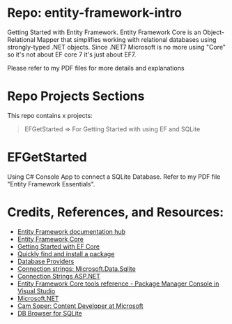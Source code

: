 # Repo: entity-framework-intro
Getting Started with Entity Framework.
Entity Framework Core is an Object-Relational Mapper that simplifies working with relational databases using strongly-typed .NET objects. Since .NET7 Microsoft is no more using "Core" so it's not about EF core 7 it's just about EF7. 

Please refer to my PDF files for more details and explanations 

# Repo Projects Sections
This repo contains x projects:
> EFGetStarted => For Getting Started with using EF and SQLite


# EFGetStarted
Using C# Console App to connect a SQLite Database. Refer to my PDF file "Entity Framework Essentials".

# Credits, References, and Resources:
- [Entity Framework documentation hub](https://learn.microsoft.com/en-us/ef/)
- [Entity Framework Core](https://learn.microsoft.com/en-us/ef/core/?WT.mc_id=EducationalEF-c9-niner)
- [Getting Started with EF Core](https://learn.microsoft.com/en-us/ef/core/get-started/overview/first-app?tabs=visual-studio)
- [Quickly find and install a package](https://learn.microsoft.com/en-us/nuget/consume-packages/install-use-packages-powershell#quickly-find-and-install-a-package)
- [Database Providers](https://learn.microsoft.com/en-us/ef/core/providers/?tabs=dotnet-core-cli)
- [Connection strings: Microsoft.Data.Sqlite](https://learn.microsoft.com/en-us/dotnet/standard/data/sqlite/connection-strings)
- [Connection Strings ASP.NET](https://learn.microsoft.com/en-us/ef/core/miscellaneous/connection-strings)
- [Entity Framework Core tools reference - Package Manager Console in Visual Studio](https://learn.microsoft.com/en-us/ef/core/cli/powershell#installing-the-tools)
- [Microsoft.NET](https://dotnet.microsoft.com/en-us/)
- [Cam Soper: Content Developer at Microsoft](https://github.com/CamSoper)
- [DB Browser for SQLite](https://sqlitebrowser.org/)


